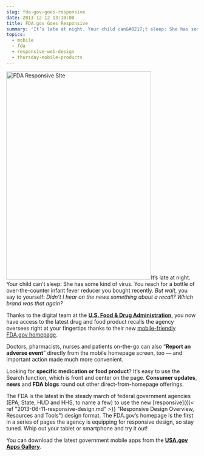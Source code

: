 ```yaml
---
slug: fda-gov-goes-responsive
date: 2013-12-12 13:10:00
title: FDA.gov Goes Responsive
summary: 'It’s late at night. Your child can&#8217;t sleep: She has some kind of virus. You reach for a bottle of over-the-counter infant fever reducer you bought recently. But wait, you say to yourself: Didn&#8217;t I hear on the news something about a recall? Which brand was that again? Thanks to the digital team at the'
topics:
  - mobile
  - fda
  - responsive-web-design
  - thursday-mobile-products
---
```


[<img class="alignright  wp-image-104532" alt="FDA Responsive SIte" src="https://s3.amazonaws.com/digitalgov/_legacy-img/2014/01/photo-FDAgovmobilehomepage.jpg" width="381" height="546" />](https://s3.amazonaws.com/digitalgov/_legacy-img/2014/01/photo-FDAgovmobilehomepage.jpg)It’s late at night. Your child can&#8217;t sleep: She has some kind of virus. You reach for a bottle of over-the-counter infant fever reducer you bought recently. _But wait_, you say to yourself: _Didn&#8217;t I hear on the news something about a recall? Which brand was that again?_

Thanks to the digital team at the **[U.S. Food & Drug Administration](http://www.fda.gov/)**, you now have access to the latest drug and food product recalls the agency oversees right at your fingertips thanks to their new [mobile-friendly FDA.gov homepage](http://blogs.fda.gov/fdavoice/index.php/2013/11/fda-takes-a-responsive-approach-to-mobile-web/).

Doctors, pharmacists, nurses and patients on-the-go can also “**Report an adverse event**” directly from the mobile homepage screen, too — and important action made much more convenient.

Looking for **specific medication or food product**? It&#8217;s easy to use the Search function, which is front and center on the page. **Consumer updates**, **news** and **FDA blogs** round out other direct-from-homepage offerings.

The FDA is the latest in the steady march of federal government agencies (EPA, State, HUD and HHS, to name a few) to use the new [responsive]({{< ref "2013-06-11-responsive-design.md" >}} "Responsive Design Overview, Resources and Tools") design format. The FDA.gov&#8217;s homepage is the first in a series of pages the agency is equipping for responsive design, so stay tuned. Whip out your tablet or smartphone and try it out!

You can download the latest government mobile apps from the **[USA.gov Apps Gallery](http://apps.usa.gov/)**.